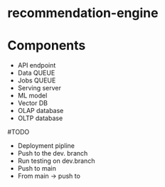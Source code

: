 # recommendation-engine

# Components
- API endpoint
- Data QUEUE
- Jobs QUEUE
- Serving server
- ML model
- Vector DB
- OLAP database
- OLTP database

#TODO

- Deployment pipline
- Push to the dev. branch
- Run testing on dev.branch
- Push to main
- From main -> push to